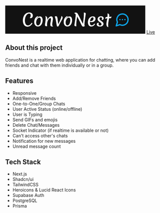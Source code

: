 ![alt text](/public/image.png)
[Live](https://convonest.vercel.app/)

## About this project

ConvoNest is a realtime web application for chatting, where you can add friends and chat with them individually or in a group.

## Features

- Responsive
- Add/Remove Friends
- One-to-One/Group Chats
- User Active Status (online/offline)
- User is Typing
- Send GIFs and emojis
- Delete Chat/Messages
- Socket Indicator (if realtime is available or not)
- Can't access other's chats
- Notification for new messages
- Unread message count

## Tech Stack

- Next.js
- Shadcn/ui
- TailwindCSS
- Heroicons & Lucid React Icons
- Supabase Auth
- PostgreSQL
- Prisma
